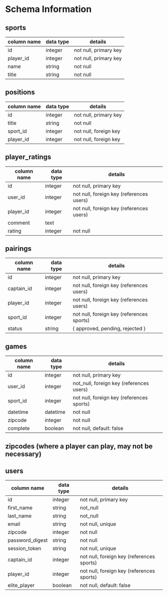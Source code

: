 # Schema Information

## sports
column name | data type | details
------------|-----------|-----------------------
id          | integer   | not null, primary key
player_id     | integer   | not null, primary key
name        | string    | not null
title       | string    | not null

## positions
column name | data type | details
------------|-----------|-----------------------
id          | integer   | not null, primary key
title       | string    | not null
sport_id    | integer   | not null, foreign key
player_id   | integer   | not null, foreign key

## player_ratings
column name | data type | details
------------|-----------|-----------------------
id          | integer   | not null, primary key
user_id     | integer   | not null, foreign key (references users)
player_id   | integer   | not null, foreign key (references users)
comment     | text      |
rating      | integer   | not null

## pairings
column name | data type | details
------------|-----------|-----------------------
id          | integer   | not null, primary key
captain_id  | integer   | not null, foreign key (references users)
player_id   | integer   | not null, foreign key (references users)
sport_id    | integer   | not null, foreign key (references sports)
status      | string    | { approved, pending, rejected }

## games
column name | data type | details
------------|-----------|-----------------------
id          | integer   | not null, primary key
user_id     | integer   | not_null, foreign key (references users)
sport_id    | integer   | not null, foreign key (references sports)
datetime    | datetime  | not null
zipcode     | integer   | not null
complete    | boolean   | not null, default: false

## zipcodes (where a player can play, may not be necessary)

## users
column name     | data type | details
----------------|-----------|-----------------------
id              | integer   | not null, primary key
first_name      | string    | not_null
last_name       | string    | not_null
email           | string    | not null, unique
zipcode         | integer   | not null
password_digest | string    | not null
session_token   | string    | not null, unique
captain_id      | integer   | not null, foreign key (references sports)
player_id       | integer   | not null, foreign key (references sports)
elite_player    | boolean   | not null, default: false

